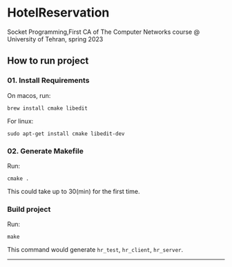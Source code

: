 # HotelReservation

Socket Programming,First CA of The Computer Networks course @ University of Tehran, spring 2023

## How to run project

### 01. Install Requirements

On macos, run:

```shell
brew install cmake libedit
```

For linux:

```shell
sudo apt-get install cmake libedit-dev
```

### 02. Generate Makefile

Run:

```shell
cmake .
```

This could take up to 30(min) for the first time.

### Build project

Run:

```shell
make
```

This command would generate `hr_test`, `hr_client`, `hr_server`.
***
